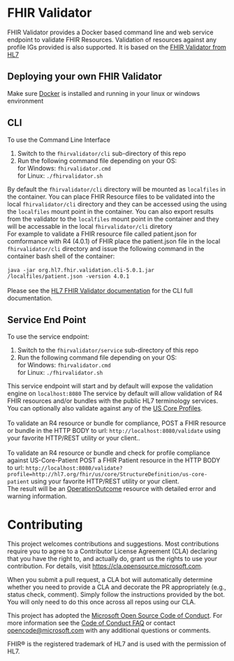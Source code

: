 # FHIR Validator

FHIR Validator provides a Docker based command line and web service endpoint to validate FHIR Resources. Validation of resources against any profile IGs provided is also supported. It is based on the [FHIR Validator from HL7](http://hl7.org/fhir/validator/)  

## Deploying your own FHIR Validator

Make sure [Docker](https://www.docker.com/) is installed and running in your linux or windows environment

## CLI
To use the Command Line Interface
1. Switch to the ```fhirvalidator/cli``` sub-directory of this repo
2. Run the following command file depending on your OS:
</br>for Windows:
```fhirvalidator.cmd```
</br>for Linux:
```./fhirvalidator.sh```

By default the ```fhirvalidator/cli``` directory will be mounted as ```localfiles``` in the container. You can place FHIR Resource files to be validated into the local ```fhirvalidator/cli``` directory and they can be accessed using the using the
```localfiles``` mount point in the container.  You can also export results from the validator to the ```localfiles``` mount point in the container and they will be accessable in the local ```fhirvalidator/cli``` diretory
</br>For example to validate a FHIR resource file called patient.json for comformance with R4 (4.0.1) of FHIR place the patient.json file in the local ```fhirvalidator/cli``` directory and issue the following command in the container bash shell of the container:
</br></br>```java -jar org.hl7.fhir.validation.cli-5.0.1.jar /localfiles/patient.json -version 4.0.1```
</br></br>
Please see the [HL7 FHIR Validator documentation](https://wiki.hl7.org/Using_the_FHIR_Validator) for the CLI full documentation.

## Service End Point
To use the service endpoint:
1. Switch to the ```fhirvalidator/service``` sub-directory of this repo
2. Run the following command file depending on your OS:
</br>for Windows:
```fhirvalidator.cmd```
</br>for Linux:
```./fhirvalidator.sh```

This service endpoint will start and by default will expose the validation engine on ```localhost:8080``` The service by default will allow validation of R4 FHIR
resources and/or bundles with the public HL7 terminology services. You can optionally also validate against any of the [US Core Profiles](https://www.hl7.org/fhir/us/core/). 
</br></br>To validate an R4 resource or bundle for compliance, POST a FHIR resource or bundle in the HTTP BODY to url: ```http://localhost:8080/validate``` using your favorite HTTP/REST utility or your client..
</br></br>To validate an R4 resource or bundle and check for profile compliance against US-Core-Patient POST a FHIR Patient resource in the HTTP BODY to url: ```http://localhost:8080/validate?profile=http://hl7.org/fhir/us/core/StructureDefinition/us-core-patient``` using your favorite HTTP/REST utility or your client.
</br>The result will be an [OperationOutcome](https://www.hl7.org/fhir/operationoutcome.html) resource with detailed error and warning information.  

# Contributing

This project welcomes contributions and suggestions.  Most contributions require you to agree to a
Contributor License Agreement (CLA) declaring that you have the right to, and actually do, grant us
the rights to use your contribution. For details, visit https://cla.opensource.microsoft.com.

When you submit a pull request, a CLA bot will automatically determine whether you need to provide
a CLA and decorate the PR appropriately (e.g., status check, comment). Simply follow the instructions
provided by the bot. You will only need to do this once across all repos using our CLA.

This project has adopted the [Microsoft Open Source Code of Conduct](https://opensource.microsoft.com/codeofconduct/).
For more information see the [Code of Conduct FAQ](https://opensource.microsoft.com/codeofconduct/faq/) or
contact [opencode@microsoft.com](mailto:opencode@microsoft.com) with any additional questions or comments.

FHIR® is the registered trademark of HL7 and is used with the permission of HL7.
